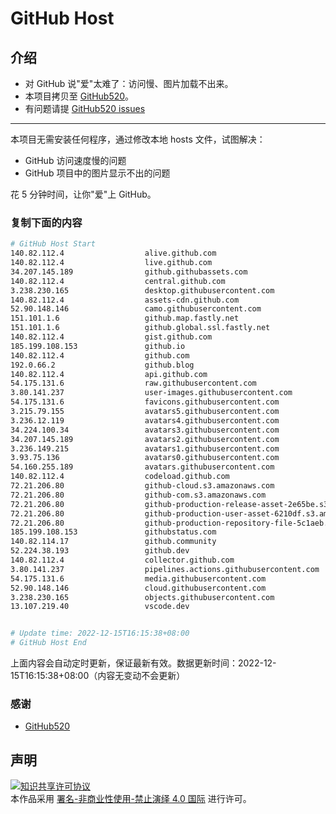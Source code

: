 # GitHub Host
## 介绍
- 对 GitHub 说"爱"太难了：访问慢、图片加载不出来。
- 本项目拷贝至 [GitHub520](https://github.com/521xueweihan/GitHub520)。
- 有问题请提 [GitHub520 issues](https://github.com/521xueweihan/GitHub520/issues/new)

---

本项目无需安装任何程序，通过修改本地 hosts 文件，试图解决：
- GitHub 访问速度慢的问题
- GitHub 项目中的图片显示不出的问题

花 5 分钟时间，让你"爱"上 GitHub。

### 复制下面的内容
```bash
# GitHub Host Start
140.82.112.4                  alive.github.com
140.82.112.4                  live.github.com
34.207.145.189                github.githubassets.com
140.82.112.4                  central.github.com
3.238.230.165                 desktop.githubusercontent.com
140.82.112.4                  assets-cdn.github.com
52.90.148.146                 camo.githubusercontent.com
151.101.1.6                   github.map.fastly.net
151.101.1.6                   github.global.ssl.fastly.net
140.82.112.4                  gist.github.com
185.199.108.153               github.io
140.82.112.4                  github.com
192.0.66.2                    github.blog
140.82.112.4                  api.github.com
54.175.131.6                  raw.githubusercontent.com
3.80.141.237                  user-images.githubusercontent.com
54.175.131.6                  favicons.githubusercontent.com
3.215.79.155                  avatars5.githubusercontent.com
3.236.12.119                  avatars4.githubusercontent.com
34.224.100.34                 avatars3.githubusercontent.com
34.207.145.189                avatars2.githubusercontent.com
3.236.149.215                 avatars1.githubusercontent.com
3.93.75.136                   avatars0.githubusercontent.com
54.160.255.189                avatars.githubusercontent.com
140.82.112.4                  codeload.github.com
72.21.206.80                  github-cloud.s3.amazonaws.com
72.21.206.80                  github-com.s3.amazonaws.com
72.21.206.80                  github-production-release-asset-2e65be.s3.amazonaws.com
72.21.206.80                  github-production-user-asset-6210df.s3.amazonaws.com
72.21.206.80                  github-production-repository-file-5c1aeb.s3.amazonaws.com
185.199.108.153               githubstatus.com
140.82.114.17                 github.community
52.224.38.193                 github.dev
140.82.112.4                  collector.github.com
3.80.141.237                  pipelines.actions.githubusercontent.com
54.175.131.6                  media.githubusercontent.com
52.90.148.146                 cloud.githubusercontent.com
3.238.230.165                 objects.githubusercontent.com
13.107.219.40                 vscode.dev


# Update time: 2022-12-15T16:15:38+08:00
# GitHub Host End

```
上面内容会自动定时更新，保证最新有效。数据更新时间：2022-12-15T16:15:38+08:00（内容无变动不会更新）

### 感谢

- [GitHub520](https://github.com/521xueweihan/GitHub520)

## 声明
<a rel="license" href="https://creativecommons.org/licenses/by-nc-nd/4.0/deed.zh"><img alt="知识共享许可协议" style="border-width: 0" src="https://licensebuttons.net/l/by-nc-nd/4.0/88x31.png"></a><br>本作品采用 <a rel="license" href="https://creativecommons.org/licenses/by-nc-nd/4.0/deed.zh">署名-非商业性使用-禁止演绎 4.0 国际</a> 进行许可。